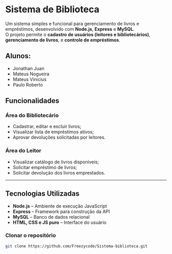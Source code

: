 #  Sistema de Biblioteca

Um sistema simples e funcional para gerenciamento de livros e empréstimos, desenvolvido com **Node.js**, **Express** e **MySQL**.  
O projeto permite o **cadastro de usuários (leitores e bibliotecários)**, **gerenciamento de livros**, e **controle de empréstimos**.

## Alunos:
- Jonathan Juan
- Mateus Nogueira
- Mateus Vinicius
- Paulo Roberto 

## Funcionalidades

### Área do Bibliotecário
- Cadastrar, editar e excluir livros;
- Visualizar lista de empréstimos ativos;
- Aprovar devoluções solicitadas por leitores.

###  Área do Leitor
- Visualizar catálogo de livros disponíveis;
- Solicitar empréstimo de livros;
- Solicitar devolução dos livros emprestados.

---

## Tecnologias Utilizadas

- **Node.js** – Ambiente de execução JavaScript
- **Express** – Framework para construção da API
- **MySQL** – Banco de dados relacional
- **HTML, CSS e JS puro** – Interface do usuário

### Clonar o repositório
```bash
git clone https://github.com/Freezycode/Sistema-biblioteca.git

